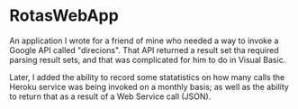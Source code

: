# RotasWebApp

An application I wrote for a friend of mine who needed a way to invoke a Google API called "direcions". 
That API returned a result set tha required parsing result sets, and that was complicated for him to do in Visual Basic. 

Later, I added the ability to record some statatistics on how many calls the Heroku service was being invoked on a monthly basis;
as well as the ability to return that as a result of a Web Service call (JSON).


